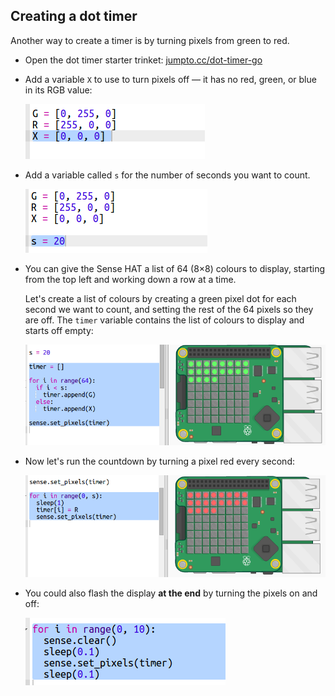 ## Creating a dot timer

Another way to create a timer is by turning pixels from green to red.

+ Open the dot timer starter trinket: <a href="http://jumpto.cc/dot-timer-go" target="_blank">jumpto.cc/dot-timer-go</a>

+ Add a variable `X` to use to turn pixels off — it has no red, green, or blue in its RGB value:
    
    ![螢幕截圖](images/timer-off.png)

+ Add a variable called `s` for the number of seconds you want to count.
    
    ![截圖](images/timer-seconds.png)

+ You can give the Sense HAT a list of 64 (8×8) colours to display, starting from the top left and working down a row at a time.
    
    Let's create a list of colours by creating a green pixel dot for each second we want to count, and setting the rest of the 64 pixels so they are off. The `timer` variable contains the list of colours to display and starts off empty:
    
    ![截圖](images/timer-setup.png)

+ Now let's run the countdown by turning a pixel red every second:
    
    ![截圖](images/timer-turn-red.png)

+ You could also flash the display **at the end** by turning the pixels on and off:
    
    ![截圖](images/timer-flash.png)